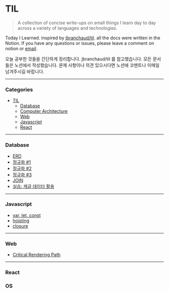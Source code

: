 # TIL

> A collection of concise write-ups on small things I learn day to day across a variety of languages and technologies.

Today I Learned. inspired by [jbranchaud/til](https://github.com/jbranchaud/til). all the docs were written in the Notion. If you have any questions or issues, please leave a comment on notion or [email](mailto:osy0056@khu.ac.kr).

오늘 공부한 것들을 간단하게 정리합니다. jbranchaud/til 를 참고했습니다. 모든 문서들은 노션에서 작성했습니다. 문제 사항이나 의견 있으시다면 노션에 코멘트나 이메일 남겨주시길 바랍니다.

---

### Categories

* [TIL](https://www.notion.so/TIL-ccb6391dfe6a4e15a45bbc02764260ba)
  * [Database](https://www.notion.so/43af68d39c864d53b0b03850e1032165) 
  * [Computer Architecture](https://www.notion.so/7c3c906c8db04905be7e0e9e90ccc8a4)
  * [Web](https://www.notion.so/e794b3cf63b940b38ec3096a0cd3f218?v=51a8923cde7940288f2e3cc476087afe)
  * [Javascript](https://www.notion.so/c0c640e8a2094206b499f70e9d35d9eb?v=2895a1416b6d49e685c758eb76b1b62f)
  * [React](https://www.notion.so/071e4cd57f2344d1a776f8cc03dbaec2?v=62366be9494f4963aae1dcaaf6500d6a)


---

### Database

* [ERD](https://www.notion.so/ERD-36560c58b7dc4f8b8c5366a9d572ae23)
* [정규화 #1](https://www.notion.so/1-bf830e7ca3c544b4bd9b41a6f9c4960d)
* [정규화 #2](https://www.notion.so/2-d500ff2561f743b9a6873b57086ac745)
* [정규화 #3](https://www.notion.so/3-324d07b73d5c4e18884633eb85f304f7)
* [JOIN](https://www.notion.so/JOIN-a9d51b5bea354c19b73c57f779dd130f)
* [실습: 캐글 데이터 활용](https://www.notion.so/199d7f331bba452ba23d410dbb31e0d8)

---

### Javascript

* [var, let, const](https://www.notion.so/var-let-const-bcf4d75c96de4e16a31bb4944ae2e716)
* [hoisting](https://www.notion.so/hoisting-9bfbfadf8eef445f9bbbf13aec83ae99)
* [closure](https://www.notion.so/closure-6b77f34770d449bfa7db60fe206f0d68)

---

### Web

* [Critical Rendering Path](https://www.notion.so/Critical-Rendering-Path-f497d63b474e4c5aab03c92a83e3e652)

---

### React



### OS



